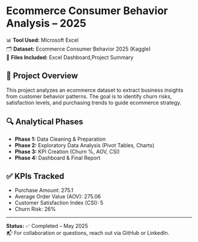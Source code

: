# Ecommerce Consumer Behavior Analysis – 2025

📊 **Tool Used:** Microsoft Excel   
🗂️ **Dataset:** Ecommerce Consumer Behavior 2025 (Kaggle)  
📁 **Files Included:** Excel Dashboard,Project Summary

## 📌 Project Overview
This project analyzes an ecommerce dataset to extract business insights from customer behavior patterns. The goal is to identify churn risks, satisfaction levels, and purchasing trends to guide ecommerce strategy.

## 🔍 Analytical Phases
- **Phase 1:** Data Cleaning & Preparation
- **Phase 2:** Exploratory Data Analysis (Pivot Tables, Charts)
- **Phase 3:** KPI Creation (Churn %, AOV, CSI)
- **Phase 4:** Dashboard & Final Report

## ✅ KPIs Tracked
- Purchase Amount: 275.1  
- Average Order Value (AOV): 275.06  
- Customer Satisfaction Index (CSI): 5  
- Churn Risk: 26%

---

**Status:** ✅ Completed – May 2025  
📬 For collaboration or questions, reach out via GitHub or LinkedIn.
